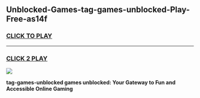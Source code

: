 
## Unblocked-Games-tag-games-unblocked-Play-Free-as14f
<h3>
<a href="https://premium76.site?title=tag-games-unblocked&ref=23A">CLICK TO PLAY</a></h3>
<hr>

<h3>
<a href="https://premium76.site?title=tag-games-unblocked&ref=23A">CLICK 2 PLAY</a>
  
</h3>

<a href="https://premium76.site?title=tag-games-unblocked&ref=23A"><img src="https://clearcache.store/games.png"></a>


**tag-games-unblocked games unblocked: Your Gateway to Fun and Accessible Online Gaming**
